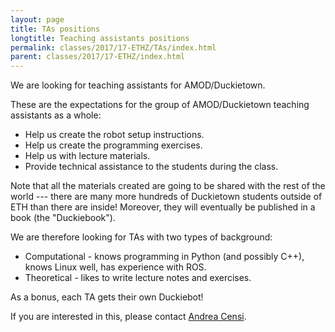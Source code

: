 ```yaml
---
layout: page
title: TAs positions
longtitle: Teaching assistants positions
permalink: classes/2017/17-ETHZ/TAs/index.html
parent: classes/2017/17-ETHZ/index.html
---
```


We are looking for teaching assistants for AMOD/Duckietown.

These are the expectations for the group of AMOD/Duckietown teaching assistants as a whole:

- Help us create the robot setup instructions.
- Help us create the programming exercises.
- Help us with lecture materials.
- Provide technical assistance to the students during the class.

Note that all the materials created are going to be shared with the rest of the world --- there are many more hundreds of Duckietown students outside of ETH than there are inside! Moreover, they will eventually be published in a book (the "Duckiebook").

We are therefore looking for TAs with two types of background:

* Computational - knows programming in Python (and possibly C++), knows Linux well, has experience with ROS.
* Theoretical - likes to write lecture notes and exercises.

As a bonus, each TA gets their own Duckiebot!

If you are interested in this, please contact [Andrea
Censi](https://censi.science/).
